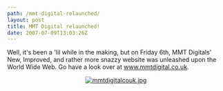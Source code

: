 ```yaml
---
path: /mmt-digital-relaunched/
layout: post
title: MMT Digital relaunched!
date: 2007-07-09T13:03:26Z
---
```


Well, it's been a 'lil while in the making, but on Friday 6th, MMT Digitals' New, Improved, and rather more snazzy website was unleashed upon the World Wide Web.  Go have a look over at <a href="http://www.mmtdigital.co.uk" title="Open this link in a new window." target="_blank">www.mmtdigital.co.uk</a>.
<p style="text-align: center"><a href="http://www.mmtdigital.co.uk"><img src="http://uploads.psyked.co.uk/2007/07/mmtdigitalcouk.jpg" alt="mmtdigitalcouk.jpg" /></a></p>